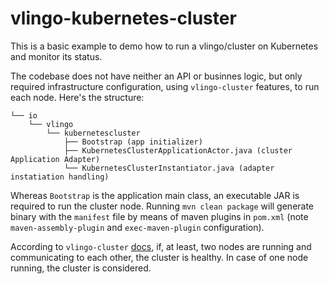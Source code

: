 # vlingo-kubernetes-cluster

This is a basic example to demo how to run a vlingo/cluster on Kubernetes and monitor its status. 

The codebase does not have neither an API or businnes logic, but only required infrastructure configuration, using `vlingo-cluster` features, to run each node. Here's the structure:

    └── io
        └── vlingo
            └── kubernetescluster
                ├── Bootstrap (app initializer)
                ├── KubernetesClusterApplicationActor.java (cluster Application Adapter)
                └── KubernetesClusterInstantiator.java (adapter instatiation handling) 
     
Whereas `Bootstrap` is the application main class, an executable JAR is required to run the cluster node. Running `mvn clean package` will generate binary with the `manifest` file by means of maven plugins in `pom.xml` (note `maven-assembly-plugin` and `exec-maven-plugin` configuration).

According to `vlingo-cluster` [docs](https://docs.vlingo.io/vlingo-cluster#resiliency-and-scale), if, at least, two nodes are running and communicating to each other, the cluster is healthy. In case of one node running, the cluster is considered.
